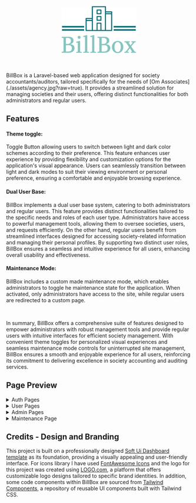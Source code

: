 
# <p align="center"><img width="40%" src="./assets/logo.png"></p>
<br>
BillBox is a Laravel-based web application designed for society accountants/auditors, tailored specifically for the needs of [Om Associates](./assets/agency.jpg?raw=true). It provides a streamlined solution for managing societies and their users, offering distinct functionalities for both administrators and regular users.


## Features

#### Theme toggle:
Toggle Button allowing users to switch between light and dark color schemes according to their preference. This feature enhances user experience by providing flexibility and customization options for the application's visual appearance. Users can seamlessly transition between light and dark modes to suit their viewing environment or personal preference, ensuring a comfortable and enjoyable browsing experience.

#### Dual User Base:
BillBox implements a dual user base system, catering to both administrators and regular users. This feature provides distinct functionalities tailored to the specific needs and roles of each user type. Administrators have access to powerful management tools, allowing them to oversee societies, users, and requests efficiently. On the other hand, regular users benefit from streamlined interfaces designed for accessing society-related information and managing their personal profiles. By supporting two distinct user roles, BillBox ensures a seamless and intuitive experience for all users, enhancing overall usability and effectiveness.

#### Maintenance Mode:
BillBox includes a custom made maintenance mode, which enables administrators to toggle he maintenance state for the application. When activated, only administrators have access to the site, while regular users are redirected to a custom page.

<br>  

In summary, BillBox offers a comprehensive suite of features designed to empower administrators with robust management tools and provide regular users with intuitive interfaces for efficient society management. With convenient theme toggles for personalized visual experiences and seamless maintenance mode controls for uninterrupted site management, BillBox ensures a smooth and enjoyable experience for all users, reinforcing its commitment to delivering excellence in society accounting and auditing services.

## Page Preview

<details>
  <summary>Auth Pages</summary>
  
  <div align="center">
    <img width="40%" src="./assets/login.png">&nbsp;
    <img width="40%" src="./assets/register.png">&nbsp;
    <img width="40%" src="./assets/forgot.png">&nbsp;
  </div>
</details>

<details>
  <summary>User Pages</summary>
  
  <div align="center">
    <img width="50%" src="./assets/Home.png"> <br>
    <img width="40%" src="./assets/Profile.png">&nbsp;
    <img width="40%" src="./assets/Profile2.png">&nbsp;
  </div>
</details>

<details>
  <summary>Admin Pages</summary>
  
  <div align="center">
    <br>
    <p align="left"><b>Dashboard</b></p>
    <img width="40%" src="./assets/Dashboard.png">&nbsp;
    <img width="40%" src="./assets/Dashboard2.png">&nbsp; <br>
    <p align="left"><b>Upload</b></p>
    <img width="50%" src="./assets/Upload.png">&nbsp;
  </div>
</details>

<details>
  <summary>Maintenance Page</summary>
  
  <div align="center">
    <img width="50%" src="./assets/Maintenance.png">
  </div>
</details>

## Credits - Design and Branding

This project is built on a professionally designed [Soft Ui Dashboard template](https://www.creative-tim.com/product/soft-ui-dashboard-tailwind) as its foundation, providing a visually appealing and user-friendly interface. For icons library I have used [FontAwesome Icons](https://fontawesome.com/icons) and the logo for this project was created using [LOGO.com](https://logo.com/), a platform that offers customizable logo designs tailored to specific brand identities. In addition, some code components within BillBox are sourced from [Tailwind Components](https://tailwindcomponents.com/), a repository of reusable UI components built with Tailwind CSS.
